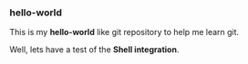 ### hello-world

This is my **hello-world** like git repository to help me learn git.

Well, lets have a test of the **Shell integration**.
